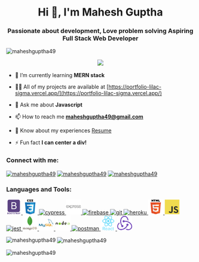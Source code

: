 <h1 align="center">Hi 👋, I'm Mahesh Guptha</h1>
<h3 align="center">Passionate about development, Love problem solving Aspiring Full Stack Web Developer</h3>

<p align="left"> <img src="https://komarev.com/ghpvc/?username=maheshguptha49&label=Profile%20views&color=0e75b6&style=flat" alt="maheshguptha49" /> </p>

 <p align="center"><img src="https://camo.githubusercontent.com/992babdffd8c74a1502de375fbdf7e4d54773242/68747470733a2f2f6d656469612e67697068792e636f6d2f6d656469612f53576f536b4e36447854737a71494b4571762f67697068792e676966"  style="max-width:100%;"/>
</p>

- 🌱 I’m currently learning **MERN stack**

- 👨‍💻 All of my projects are available at [https://portfolio-lilac-sigma.vercel.app/](https://portfolio-lilac-sigma.vercel.app/)

- 💬 Ask me about **Javascript**

- 📫 How to reach me **maheshguptha49@gmail.com**

- 📄 Know about my experiences [Resume ](https://www.canva.com/design/DAEmx5BuMVs/347rak0qEbZJzGTrgYFlWw/view?utm_content=DAEmx5BuMVs&utm_campaign=designshare&utm_medium=link&utm_source=sharebutton)

- ⚡ Fun fact **I can center a div!**

<h3 align="left">Connect with me:</h3>
<p align="left">
<a href="https://www.linkedin.com/in/mahesh-guptha49" target="blank"><img align="center" src="https://raw.githubusercontent.com/rahuldkjain/github-profile-readme-generator/master/src/images/icons/Social/linked-in-alt.svg" alt="maheshguptha49" height="30" width="40" /></a>
<a href="https://codesandbox.com/maheshguptha49" target="blank"><img align="center" src="https://cdn.jsdelivr.net/npm/simple-icons@3.0.1/icons/codesandbox.svg" alt="maheshguptha49" height="30" width="40" /></a>
<a href="https://www.hackerrank.com/maheshguptha49" target="blank"><img align="center" src="https://raw.githubusercontent.com/rahuldkjain/github-profile-readme-generator/master/src/images/icons/Social/hackerrank.svg" alt="maheshguptha49" height="30" width="40" /></a>
</p>

<h3 align="left">Languages and Tools:</h3>
<p align="left"> <a href="https://getbootstrap.com" target="_blank"> <img src="https://raw.githubusercontent.com/devicons/devicon/master/icons/bootstrap/bootstrap-plain-wordmark.svg" alt="bootstrap" width="40" height="40"/> </a> <a href="https://www.w3schools.com/css/" target="_blank"> <img src="https://raw.githubusercontent.com/devicons/devicon/master/icons/css3/css3-original-wordmark.svg" alt="css3" width="40" height="40"/> </a> <a href="https://www.cypress.io" target="_blank"> <img src="https://raw.githubusercontent.com/simple-icons/simple-icons/6e46ec1fc23b60c8fd0d2f2ff46db82e16dbd75f/icons/cypress.svg" alt="cypress" width="40" height="40"/> </a> <a href="https://expressjs.com" target="_blank"> <img src="https://raw.githubusercontent.com/devicons/devicon/master/icons/express/express-original-wordmark.svg" alt="express" width="40" height="40"/> </a> <a href="https://firebase.google.com/" target="_blank"> <img src="https://www.vectorlogo.zone/logos/firebase/firebase-icon.svg" alt="firebase" width="40" height="40"/> </a> <a href="https://git-scm.com/" target="_blank"> <img src="https://www.vectorlogo.zone/logos/git-scm/git-scm-icon.svg" alt="git" width="40" height="40"/> </a> <a href="https://heroku.com" target="_blank"> <img src="https://www.vectorlogo.zone/logos/heroku/heroku-icon.svg" alt="heroku" width="40" height="40"/> </a> <a href="https://www.w3.org/html/" target="_blank"> <img src="https://raw.githubusercontent.com/devicons/devicon/master/icons/html5/html5-original-wordmark.svg" alt="html5" width="40" height="40"/> </a> <a href="https://developer.mozilla.org/en-US/docs/Web/JavaScript" target="_blank"> <img src="https://raw.githubusercontent.com/devicons/devicon/master/icons/javascript/javascript-original.svg" alt="javascript" width="40" height="40"/> </a> <a href="https://jestjs.io" target="_blank"> <img src="https://www.vectorlogo.zone/logos/jestjsio/jestjsio-icon.svg" alt="jest" width="40" height="40"/> </a> <a href="https://www.mongodb.com/" target="_blank"> <img src="https://raw.githubusercontent.com/devicons/devicon/master/icons/mongodb/mongodb-original-wordmark.svg" alt="mongodb" width="40" height="40"/> </a> <a href="https://www.mysql.com/" target="_blank"> <img src="https://raw.githubusercontent.com/devicons/devicon/master/icons/mysql/mysql-original-wordmark.svg" alt="mysql" width="40" height="40"/> </a> <a href="https://nodejs.org" target="_blank"> <img src="https://raw.githubusercontent.com/devicons/devicon/master/icons/nodejs/nodejs-original-wordmark.svg" alt="nodejs" width="40" height="40"/> </a> <a href="https://postman.com" target="_blank"> <img src="https://www.vectorlogo.zone/logos/getpostman/getpostman-icon.svg" alt="postman" width="40" height="40"/> </a> <a href="https://reactjs.org/" target="_blank"> <img src="https://raw.githubusercontent.com/devicons/devicon/master/icons/react/react-original-wordmark.svg" alt="react" width="40" height="40"/> </a> <a href="https://redux.js.org" target="_blank"> <img src="https://raw.githubusercontent.com/devicons/devicon/master/icons/redux/redux-original.svg" alt="redux" width="40" height="40"/> </a> </p>

<p><img align="left" src="https://github-readme-stats.vercel.app/api/top-langs?username=maheshguptha49&show_icons=true&locale=en&layout=compact" alt="maheshguptha49" /></p>

<p>&nbsp;<img align="center" src="https://github-readme-stats.vercel.app/api?username=maheshguptha49&show_icons=true&locale=en" alt="maheshguptha49" /></p>

<p><img align="center" src="https://github-readme-streak-stats.herokuapp.com/?user=maheshguptha49&" alt="maheshguptha49" /></p>
